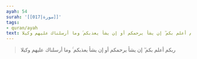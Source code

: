 ```yaml
---
ayah: 54
surah: '[[017|سورة]]'
tags:
- quran/ayah
text: ربكم أعلم بكم ۖ إن يشأ يرحمكم أو إن يشأ يعذبكم ۚ وما أرسلناك عليهم وكيلا
---
```

> ربكم أعلم بكم ۖ إن يشأ يرحمكم أو إن يشأ يعذبكم ۚ وما أرسلناك عليهم وكيلا
